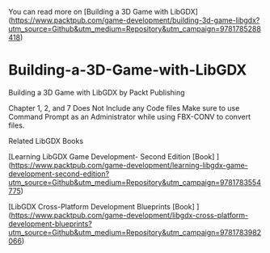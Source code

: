 You can read more on [Building a 3D Game with LibGDX]
(https://www.packtpub.com/game-development/building-3d-game-libgdx?utm_source=Github&utm_medium=Repository&utm_campaign=9781785288418)

# Building-a-3D-Game-with-LibGDX
Building a 3D Game with LibGDX by Packt Publishing

Chapter 1, 2, and 7 Does Not Include any Code files
Make sure to use Command Prompt as an Administrator while using FBX-CONV to convert files.

Related LibGDX Books

[Learning LibGDX Game Development- Second Edition [Book] ]
(https://www.packtpub.com/game-development/learning-libgdx-game-development-second-edition?utm_source=Github&utm_medium=Repository&utm_campaign=9781783554775)


[LibGDX Cross-Platform Development Blueprints [Book] ]
(https://www.packtpub.com/game-development/libgdx-cross-platform-development-blueprints?utm_source=Github&utm_medium=Repository&utm_campaign=9781783982066)
